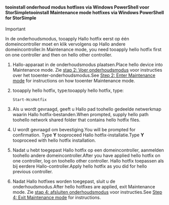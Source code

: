 <!--author=SharS last changed: 9/17/15-->

#### <a name="tooinstall-maintenance-mode-hotfixes-via-windows-powershell-for-storsimple"></a><span data-ttu-id="9b5a1-101">tooinstall onderhoud modus hotfixes via Windows PowerShell voor StorSimple</span><span class="sxs-lookup"><span data-stu-id="9b5a1-101">tooinstall Maintenance mode hotfixes via Windows PowerShell for StorSimple</span></span>
> [!IMPORTANT]
> <span data-ttu-id="9b5a1-102">In de onderhoudsmodus, tooapply Hallo hotfix eerst op één domeincontroller moet en klik vervolgens op Hallo andere domeincontroller.</span><span class="sxs-lookup"><span data-stu-id="9b5a1-102">In Maintenance mode, you need tooapply hello hotfix first on one controller and then on hello other controller.</span></span>
> 
> 

1. <span data-ttu-id="9b5a1-103">Hallo-apparaat in de onderhoudsmodus plaatsen.</span><span class="sxs-lookup"><span data-stu-id="9b5a1-103">Place hello device into Maintenance mode.</span></span> <span data-ttu-id="9b5a1-104">Zie [stap 2: Voer onderhoudsmodus](../articles/storsimple/storsimple-update-device.md#step2) voor instructies over het tooenter-onderhoudsmodus.</span><span class="sxs-lookup"><span data-stu-id="9b5a1-104">See [Step 2: Enter Maintenance mode](../articles/storsimple/storsimple-update-device.md#step2) for instructions on how tooenter Maintenance mode.</span></span>
2. <span data-ttu-id="9b5a1-105">tooapply hello hotfix, type:</span><span class="sxs-lookup"><span data-stu-id="9b5a1-105">tooapply hello hotfix, type:</span></span>
   
     `Start-HcsHotfix` 
3. <span data-ttu-id="9b5a1-106">Als u wordt gevraagd, geeft u Hallo pad toohello gedeelde netwerkmap waarin Hallo hotfix-bestanden.</span><span class="sxs-lookup"><span data-stu-id="9b5a1-106">When prompted, supply hello path toohello network shared folder that contains hello hotfix files.</span></span>
4. <span data-ttu-id="9b5a1-107">U wordt gevraagd om bevestiging.</span><span class="sxs-lookup"><span data-stu-id="9b5a1-107">You will be prompted for confirmation.</span></span> <span data-ttu-id="9b5a1-108">Type **Y** tooproceed Hallo hotfix-installatie.</span><span class="sxs-lookup"><span data-stu-id="9b5a1-108">Type **Y** tooproceed with hello hotfix installation.</span></span>
5. <span data-ttu-id="9b5a1-109">Nadat u hebt toegepast Hallo hotfix op een domeincontroller, aanmelden toohello andere domeincontroller.</span><span class="sxs-lookup"><span data-stu-id="9b5a1-109">After you have applied hello hotfix on one controller, log on toohello other controller.</span></span> <span data-ttu-id="9b5a1-110">Hallo hotfix toepassen als bij eerdere Hallo-controller.</span><span class="sxs-lookup"><span data-stu-id="9b5a1-110">Apply hello hotfix as you did for hello previous controller.</span></span>
6. <span data-ttu-id="9b5a1-111">Nadat Hallo hotfixes worden toegepast, sluit u de onderhoudsmodus.</span><span class="sxs-lookup"><span data-stu-id="9b5a1-111">After hello hotfixes are applied, exit Maintenance mode.</span></span> <span data-ttu-id="9b5a1-112">Zie [stap 4: afsluiten onderhoudsmodus](../articles/storsimple/storsimple-update-device.md#step4) voor instructies.</span><span class="sxs-lookup"><span data-stu-id="9b5a1-112">See [Step 4: Exit Maintenance mode](../articles/storsimple/storsimple-update-device.md#step4) for instructions.</span></span>

